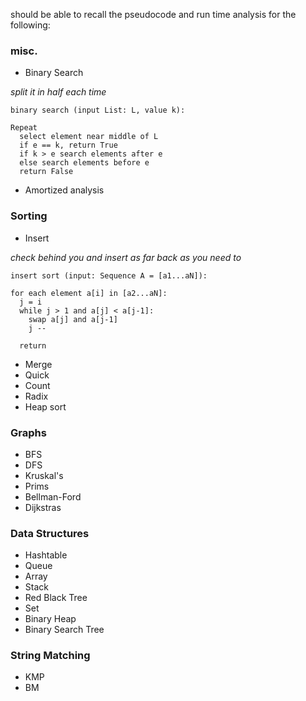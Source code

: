 should be able to recall the pseudocode and run time analysis for the following:

### misc.

- Binary Search

*split it in half each time*

```
binary search (input List: L, value k):

Repeat
  select element near middle of L
  if e == k, return True
  if k > e search elements after e
  else search elements before e
  return False
```



- Amortized analysis

### Sorting

- Insert

*check behind you and insert as far back as you need to*

```
insert sort (input: Sequence A = [a1...aN]):

for each element a[i] in [a2...aN]:
  j = i
  while j > 1 and a[j] < a[j-1]:
    swap a[j] and a[j-1]
    j --
    
  return
```

- Merge
- Quick
- Count
- Radix
- Heap sort

### Graphs

- BFS
- DFS
- Kruskal's
- Prims
- Bellman-Ford
- Dijkstras

### Data Structures

- Hashtable
- Queue
- Array
- Stack
- Red Black Tree
- Set
- Binary Heap
- Binary Search Tree

### String Matching 

- KMP
- BM 

